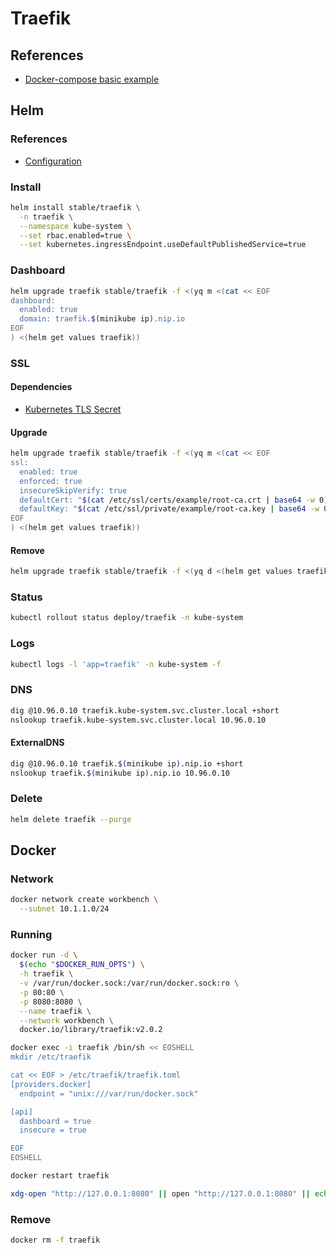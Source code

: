 # Traefik

## References

- [Docker-compose basic example](https://docs.traefik.io/v2.0/user-guides/docker-compose/basic-example/)

## Helm

### References

- [Configuration](https://github.com/helm/charts/tree/master/stable/traefik#configuration)

### Install

```sh
helm install stable/traefik \
  -n traefik \
  --namespace kube-system \
  --set rbac.enabled=true \
  --set kubernetes.ingressEndpoint.useDefaultPublishedService=true
```

### Dashboard

```sh
helm upgrade traefik stable/traefik -f <(yq m <(cat << EOF
dashboard:
  enabled: true
  domain: traefik.$(minikube ip).nip.io
EOF
) <(helm get values traefik))
```

### SSL

#### Dependencies

- [Kubernetes TLS Secret](/k8s-tls-secret.md)

#### Upgrade

```sh
helm upgrade traefik stable/traefik -f <(yq m <(cat << EOF
ssl:
  enabled: true
  enforced: true
  insecureSkipVerify: true
  defaultCert: "$(cat /etc/ssl/certs/example/root-ca.crt | base64 -w 0)"
  defaultKey: "$(cat /etc/ssl/private/example/root-ca.key | base64 -w 0)"
EOF
) <(helm get values traefik))
```

#### Remove

```sh
helm upgrade traefik stable/traefik -f <(yq d <(helm get values traefik) ssl)
```

### Status

```sh
kubectl rollout status deploy/traefik -n kube-system
```

### Logs

```sh
kubectl logs -l 'app=traefik' -n kube-system -f
```

### DNS

```sh
dig @10.96.0.10 traefik.kube-system.svc.cluster.local +short
nslookup traefik.kube-system.svc.cluster.local 10.96.0.10
```

#### ExternalDNS

```sh
dig @10.96.0.10 traefik.$(minikube ip).nip.io +short
nslookup traefik.$(minikube ip).nip.io 10.96.0.10
```

### Delete

```sh
helm delete traefik --purge
```

## Docker

### Network

```sh
docker network create workbench \
  --subnet 10.1.1.0/24
```

### Running

```sh
docker run -d \
  $(echo "$DOCKER_RUN_OPTS") \
  -h traefik \
  -v /var/run/docker.sock:/var/run/docker.sock:ro \
  -p 80:80 \
  -p 8080:8080 \
  --name traefik \
  --network workbench \
  docker.io/library/traefik:v2.0.2
```

```sh
docker exec -i traefik /bin/sh << EOSHELL
mkdir /etc/traefik

cat << EOF > /etc/traefik/traefik.toml
[providers.docker]
  endpoint = "unix:///var/run/docker.sock"

[api]
  dashboard = true
  insecure = true

EOF
EOSHELL
```

```sh
docker restart traefik
```

```sh
xdg-open "http://127.0.0.1:8080" || open "http://127.0.0.1:8080" || echo -e '[INFO]\thttp://127.0.0.1:8080'
```

### Remove

```sh
docker rm -f traefik
```
